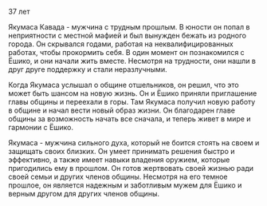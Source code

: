 37 лет

Якумаса Кавада - мужчина с трудным прошлым. В юности он попал в неприятности с местной мафией и был вынужден бежать из родного города. Он скрывался годами, работая на неквалифицированных работах, чтобы прокормить себя. В один момент он познакомился с Ёшико, и они начали жить вместе. Несмотря на трудности, они нашли в друг друге поддержку и стали неразлучными.

Когда Якумаса услышал о общине отшельников, он решил, что это может быть шансом на новую жизнь. Он и Ёшико приняли приглашение главы общины и переехали в горы. Там Якумаса получил новую работу в общине и начал вести новый образ жизни. Он благодарен главе общины за возможность начать все сначала, и теперь живет в мире и гармонии с Ёшико.

Якумаса - мужчина сильного духа, который не боится стоять на своем и защищать своих близких. Он умеет принимать решения быстро и эффективно, а также имеет навыки владения оружием, которые пригодились ему в прошлом. Он готов жертвовать своей жизнью ради своей семьи и других членов общины. Несмотря на его темное прошлое, он является надежным и заботливым мужем для Ёшико и верным другом для других членов общины.